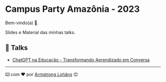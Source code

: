 # Campus Party Amazônia - 2023

Bem-vindo(a) 🥰.

Slides e Material das minhas talks.

## 🚀 Talks

* [ChatGPT na Educação - Transformando Aprendizado em Conversa]()

---
⌨️ com ❤️ por [Armstrong Lohãns](https://gist.github.com/lohhans) 😊
